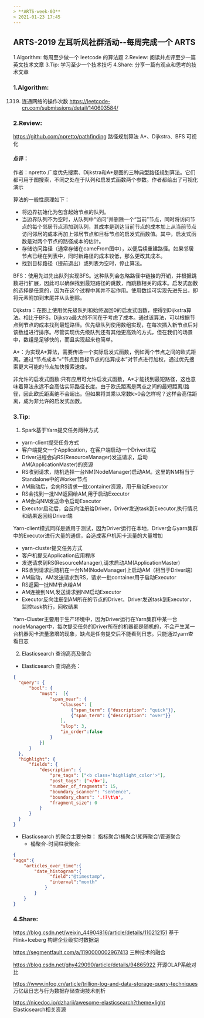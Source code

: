 ```yaml
---
> **ARTS-week-03**
> 2021-01-23 17:45
---
```



## ARTS-2019 左耳听风社群活动--每周完成一个 ARTS
1.Algorithm: 每周至少做一个 leetcode 的算法题
2.Review: 阅读并点评至少一篇英文技术文章
3.Tip: 学习至少一个技术技巧
4.Share: 分享一篇有观点和思考的技术文章

### 1.Algorithm:

1319. 连通网络的操作次数 https://leetcode-cn.com/submissions/detail/140603584/

### 2.Review:

https://github.com/npretto/pathfinding
路径规划算法 A\*、Dijkstra、BFS 可视化

#### 点评：

作者：npretto 广度优先搜索、Dijkstra和A\*是图的三种典型路径规划算法。它们都可用于图搜索，不同之处在于队列和启发式函数两个参数。作者都给出了可视化演示

算法的一般性原理如下：
- 将边界初始化为包含起始节点的队列。
- 当边界队列不为空时，从队列中“访问”并删除一个“当前”节点，同时将访问节点的每个邻居节点添加到队列，其成本是到达当前节点的成本加上从当前节点访问邻居的成本再加上邻居节点和目标节点的启发式函数值。其中，启发式函数是对两个节点的路径成本的估计。
- 存储访问路径（通常存储在cameFrom图中），以便后续重建路径。如果邻居节点已经在列表中，同时新路径的成本较低，那么更改其成本。
- 找到目标路径（提前退出）或列表为空时，停止算法。

BFS：使用先进先出队列实现BFS。这种队列会忽略路径中链接的开销，并根据跳数进行扩展，因此可以确保找到最短路径的跳数，而跳数相关的成本。启发式函数的选择是任意的，因为在这个过程中其并不起作用。使用数组可实现先进先出，即将元素附加到末尾并从头删除。

Dijkstra：在图上使用优先级队列和始终返回0的启发式函数，便得到Dijkstra算法。相比于BFS，Dijkstra最大的不同在于考虑了成本。通过该算法，可以根据节点到节点的成本找到最短路径。优先级队列使用数组实现，在每次插入新节点后对该数组进行排序。尽管实现优先级队列还有其他更高效的方式，但在我们的场景中，数组是足够快的，而且实现起来也简单。

A\*：为实现A\*算法，需要传递一个实际启发式函数，例如两个节点之间的欧式距离。通过“节点成本”+“节点到目标节点的估算成本”对节点进行加权，通过优先搜索更大可能的节点加快搜索速度。

非允许的启发式函数:只有应用可允许启发式函数，A\*才能找到最短路径，这也意味着算法永远不会高估实际路径长度。由于欧氏距离是两点之间的最短距离/路径，因此欧氏距离绝不会超出。但如果将其乘以常数k>0会怎样呢？这样会高估距离，成为非允许的启发式函数。

### 3.Tip:

1. Spark基于Yarn提交任务两种方式

- yarn-client提交任务方式
 - 客户端提交一个Application，在客户端启动一个Driver进程
 - Driver进程会向RS(ResourceManager)发送请求，启动AM(ApplicationMaster)的资源
 - RS收到请求，随机选择一台NM(NodeManager)启动AM。这里的NM相当于Standalone中的Worker节点
 - AM启动后，会向RS请求一批container资源，用于启动Executor
 - RS会找到一批NM返回给AM,用于启动Executor
 - AM会向NM发送命令启动Executor
 - Executor启动后，会反向注册给Driver，Driver发送task到Executor,执行情况和结果返回给Driver端

Yarn-client模式同样是适用于测试，因为Driver运行在本地，Driver会与yarn集群中的Executor进行大量的通信，会造成客户机网卡流量的大量增加

- yarn-cluster提交任务方式
 - 客户机提交Application应用程序
 - 发送请求到RS(ResourceManager),请求启动AM(ApplicationMaster)
 - RS收到请求后随机在一台NM(NodeManager)上启动AM（相当于Driver端）
 - AM启动，AM发送请求到RS，请求一批container用于启动Executor
 - RS返回一批NM节点给AM
 - AM连接到NM,发送请求到NM启动Executor
 - Executor反向注册到AM所在的节点的Driver。Driver发送task到Executor，监控task执行，回收结果

Yarn-Cluster主要用于生产环境中，因为Driver运行在Yarn集群中某一台nodeManager中，每次提交任务的Driver所在的机器都是随机的，不会产生某一台机器网卡流量激增的现象，缺点是任务提交后不能看到日志。只能通过yarn查看日志

2. Elasticsearch 查询高亮及聚合

- Elasticsearch 查询高亮：　

```json
{
  "query": {
      "bool": {
          "must":  [{
              "span_near": {
                  "clauses": [
                      {"span_term": {"description": "quick"}},
                      {"span_term": {"description": "over"}}
                  ],
                  "slop": 3,
                  "in_order":false
              }
          }]
      }
  },
  "highlight": {
      "fields": {
          "description": {
              "pre_tags": ["<b class='highlight_color'>"],
              "post_tags": ['</b>'],
              "number_of_fragments": 15,
              "boundary_scanner": "sentence",
              "boundary_chars": '.!?\t\n',
              "fragment_size": 0
          }
      }
  }
}
```

- Elasticsearch 的聚合主要分类： 指标聚合\桶聚合\矩阵聚合\管道聚合
  - 桶聚合-时间柱状聚合:
```json
{
"aggs":{
    "articles_over_time":{
        "date_histogram":{
              "field":"@timestamp",
              "interval":"month"
            }
        }
    }
}
```

### 4.Share:

https://blog.csdn.net/weixin_44904816/article/details/110212151
基于 Flink+Iceberg 构建企业级实时数据湖

https://segmentfault.com/a/1190000002967413
三种技术的融合

https://blog.csdn.net/ghy429090/article/details/94865922
开源OLAP系统对比

https://www.infoq.cn/article/trillion-log-and-data-storage-query-techniques
万亿级日志与行为数据存储查询技术剖析

https://nicedoc.io/dzharii/awesome-elasticsearch?theme=light
Elasticsearch相关资源

